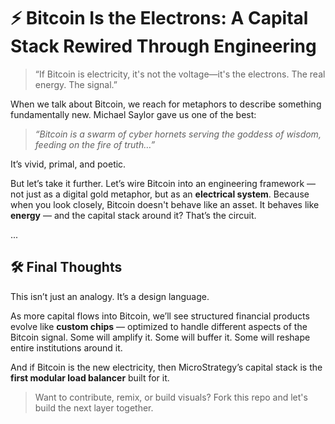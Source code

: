 # ⚡ Bitcoin Is the Electrons: A Capital Stack Rewired Through Engineering

> “If Bitcoin is electricity, it's not the voltage—it's the electrons. The real energy. The signal.”

When we talk about Bitcoin, we reach for metaphors to describe something fundamentally new. Michael Saylor gave us one of the best:

> *“Bitcoin is a swarm of cyber hornets serving the goddess of wisdom, feeding on the fire of truth…”*

It’s vivid, primal, and poetic.

But let’s take it further. Let’s wire Bitcoin into an engineering framework — not just as a digital gold metaphor, but as an **electrical system**. Because when you look closely, Bitcoin doesn't behave like an asset. It behaves like **energy** — and the capital stack around it? That’s the circuit.

...

## 🛠️ Final Thoughts

This isn’t just an analogy. It’s a design language.  

As more capital flows into Bitcoin, we’ll see structured financial products evolve like **custom chips** — optimized to handle different aspects of the Bitcoin signal. Some will amplify it. Some will buffer it. Some will reshape entire institutions around it.

And if Bitcoin is the new electricity, then MicroStrategy’s capital stack is the **first modular load balancer** built for it.

> Want to contribute, remix, or build visuals? Fork this repo and let's build the next layer together.
